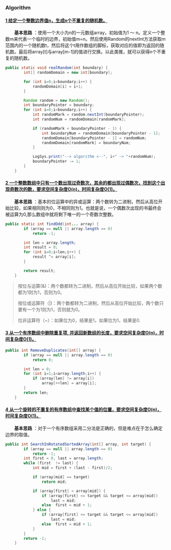 ### Algorithm

#### [1 给定一个整数边界值n，生成n个不重复的随机数。](#algorithm_0)  
&emsp;&emsp;**基本思路** ：使用一个大小为n的一元数组array，初始值为1 ～ n。定义一个整数m来代表一个临时的边界，初始值m=n。然后使用Random的nextInt方法获取m范围内的一个随机数t，然后将这个t用作数组的脚标，获取对应的值即为返回的随机数。最后将array\[t\]与array\[m-1\]的值进行交换。以此类推，就可以获得n个不重复的随机数。
```java
public static void realRandom(int boundary) {
        int[] randomDomain = new int[boundary];

        for (int i=0;i<boundary;i++) {
            randomDomain[i] = i+1;
        }

        Random random = new Random();
        int boundaryPointer = boundary;
        for (int i=0;i<boundary;i++) {
            int randomMark = random.nextInt(boundaryPointer);
            int randomNum = randomDomain[randomMark];

            if (randomMark < boundaryPointer - 1) {
                int boundaryNum = randomDomain[boundaryPointer - 1];
                randomDomain[boundaryPointer - 1] = randomNum;
                randomDomain[randomMark] = boundaryNum;
            }

            LogSys.print("--> algorithm <--", i+" -> "+randomNum);
            boundaryPointer -= 1;
        }
    }
```

#### [2 一个整数数组中只有一个数出现过奇数次，其余的都出现过偶数次，找到这个出现奇数次的数，要求空间复杂度O(n)，时间复杂度O(1)。](#algorithm_1)    
&emsp;&emsp;**基本思路** ：基本的位运算中的异或运算：两个数转为二进制，然后从高位开始比较，如果相同则为0，不相同则为1。也就是说，一个偶数次出现的书最终会被运算为0,那么数组中就将剩下唯一的一个奇数次整数。   
```java
public static int findOdd(int... array) {
        if (array == null || array.length == 0)
            return -1;

        int len = array.length;
        int result = 0;
        for (int i=0;i<len;i++) {
            result ^= array[i];
        }

        return result;
    }
```   
> 按位与运算(&)：两个数都转为二进制，然后从高位开始比较，如果两个数都为1则为1，否则为0。  
>
>按位或运算符（|)：两个数都转为二进制，然后从高位开始比较，两个数只要有一个为1则为1，否则就为0。
>
>位非运算符（~）：如果位为0，结果是1，如果位为1，结果是0.


#### [3 从一个有序数组中删除重复项, 并返回新数组的长度，要求空间复杂度O(n)，时间复杂度O(1)。](#algorithm_2)
```java
public int RemoveDuplicates(int[] array) {
        if (array == null || array.length == 0)
            return 0;

        int len = 0;
        for (int i=1;i<array.length;i++) {
            if (array[len] != array[i])
                array[++len] = array[i];
        }
        return len;
    }
```

#### [4 从一个旋转的不重复的有序数组中查找某个值的位置，要求空间复杂度O(n)，时间复杂度O(1)。](#algorithm_3)
&emsp;&emsp;**基本思路** ：对于一个有序数组采用二分法是正确的，但是难点在于怎么确定边界的取值。
```java
public int SearchInRotatedSortedArray(int[] array, int target) {
        if (array == null || array.length == 0)
            return -1;
        int first = 0, last = array.length;
        while (first  != last) {
            int mid = first + (last - first)/2;

            if (array[mid] == target)
                return mid;

            if (array[first] < array[mid]) {
                if (array[first] <= target && target <= array[mid])
                    last = mid;
                else  first = mid + 1;
            } else {
                if (array[first] <= target && target <= array[mid])
                    last = mid;
                else  first = mid + 1;
            }
        }
        return -1;
    }
```

